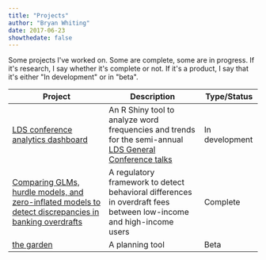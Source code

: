 ```yaml
---
title: "Projects"
author: "Bryan Whiting"
date: 2017-06-23
showthedate: false
---
```


Some projects I've worked on. Some are complete, some are in progress. If it's research, I say whether it's complete or not. If it's a product, I say that it's either "In development" or in "beta".

|Project | Description | Type/Status|
|-----|------|------|
|[LDS conference analytics dashboard](https://github.com/bryanwhiting/ldsconf-analysis) |An R Shiny tool to analyze word frequencies and trends for the semi-annual [LDS General Conference talks](https://www.lds.org/general-conference/?lang=eng)|In development|
|[Comparing GLMs, hurdle models, and zero-inflated models to detect discrepancies in banking overdrafts](https://github.com/bryanwhiting/banking_overdrafts/blob/master/overdraft-GLMs.pdf)|A regulatory framework to detect behavioral differences in overdraft fees between low-income and high-income users|Complete|
|[the garden](https://github.com/bryanwhiting/the-garden)|A planning tool| Beta|

